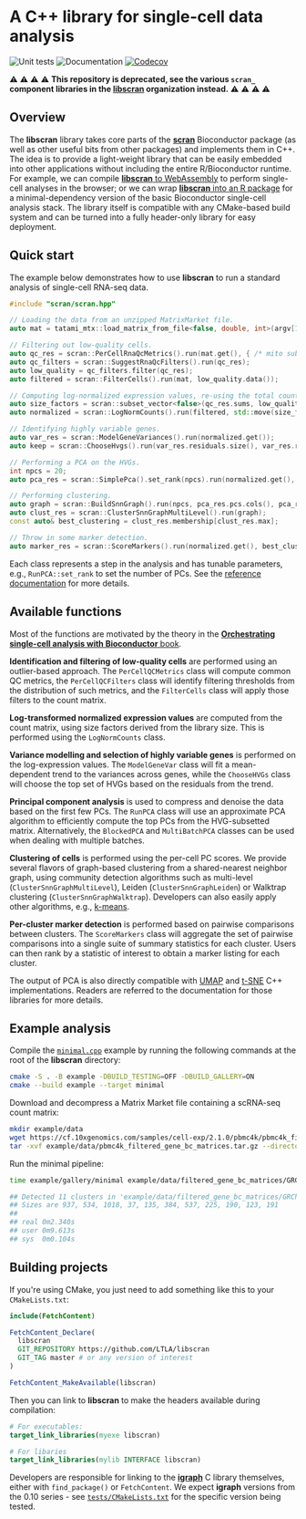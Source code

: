# A C++ library for single-cell data analysis

![Unit tests](https://github.com/LTLA/libscran/actions/workflows/run-tests.yaml/badge.svg)
![Documentation](https://github.com/LTLA/libscran/actions/workflows/doxygenate.yaml/badge.svg)
[![Codecov](https://codecov.io/gh/LTLA/libscran/branch/master/graph/badge.svg?token=CPER7Q7FEH)](https://codecov.io/gh/LTLA/libscran)

⚠️ ⚠️ ⚠️ ⚠️  **This repository is deprecated, see the various `scran_` component libraries in the [libscran](https://github.com/libscran) organization instead.** ⚠️ ⚠️ ⚠️ ⚠️  

## Overview 

The **libscran** library takes core parts of the [**scran**](https://github.com/MarioniLab/scran) Bioconductor package (as well as other useful bits from other packages) and implements them in C++.
The idea is to provide a light-weight library that can be easily embedded into other applications without including the entire R/Bioconductor runtime.
For example, we can compile [**libscran** to WebAssembly](https://github.com/jkanche/scran.js) to perform single-cell analyses in the browser;
or we can wrap [**libscran** into an R package](https://github.com/LTLA/scran.chan) for a minimal-dependency version of the basic Bioconductor single-cell analysis stack.
The library itself is compatible with any CMake-based build system and can be turned into a fully header-only library for easy deployment.

## Quick start

The example below demonstrates how to use **libscran** to run a standard analysis of single-cell RNA-seq data.

```cpp
#include "scran/scran.hpp"

// Loading the data from an unzipped MatrixMarket file.
auto mat = tatami_mtx::load_matrix_from_file<false, double, int>(argv[1]);

// Filtering out low-quality cells. 
auto qc_res = scran::PerCellRnaQcMetrics().run(mat.get(), { /* mito subset definitions go here */ });
auto qc_filters = scran::SuggestRnaQcFilters().run(qc_res);
auto low_quality = qc_filters.filter(qc_res);
auto filtered = scran::FilterCells().run(mat, low_quality.data());

// Computing log-normalized expression values, re-using the total count from the QC step.
auto size_factors = scran::subset_vector<false>(qc_res.sums, low_quality.data());
auto normalized = scran::LogNormCounts().run(filtered, std::move(size_factors));

// Identifying highly variable genes.
auto var_res = scran::ModelGeneVariances().run(normalized.get());
auto keep = scran::ChooseHvgs().run(var_res.residuals.size(), var_res.residuals.data());

// Performing a PCA on the HVGs.
int npcs = 20;
auto pca_res = scran::SimplePca().set_rank(npcs).run(normalized.get(), keep.data());

// Performing clustering.
auto graph = scran::BuildSnnGraph().run(npcs, pca_res.pcs.cols(), pca_res.pcs.data());
auto clust_res = scran::ClusterSnnGraphMultiLevel().run(graph);
const auto& best_clustering = clust_res.membership[clust_res.max];

// Throw in some marker detection.
auto marker_res = scran::ScoreMarkers().run(normalized.get(), best_clustering.data());
```

Each class represents a step in the analysis and has tunable parameters, e.g., `RunPCA::set_rank` to set the number of PCs.
See the [reference documentation](https://ltla.github.io/libscran/) for more details.

## Available functions

Most of the functions are motivated by the theory in the [**Orchestrating single-cell analysis with Bioconductor** book](https://bioconductor.org/books/release/OSCA/).

**Identification and filtering of low-quality cells** are performed using an outlier-based approach.
The `PerCellQCMetrics` class will compute common QC metrics, 
the `PerCellQCFilters` class will identify filtering thresholds from the distribution of such metrics,
and the `FilterCells` class will apply those filters to the count matrix.

**Log-transformed normalized expression values** are computed from the count matrix,
using size factors derived from the library size.
This is performed using the `LogNormCounts` class.

**Variance modelling and selection of highly variable genes** is performed on the log-expression values.
The `ModelGeneVar` class will fit a mean-dependent trend to the variances across genes,
while the `ChooseHVGs` class will choose the top set of HVGs based on the residuals from the trend.

**Principal component analysis** is used to compress and denoise the data based on the first few PCs.
The `RunPCA` class will use an approximate PCA algorithm to efficiently compute the top PCs from the HVG-subsetted matrix.
Alternatively, the `BlockedPCA` and `MultiBatchPCA` classes can be used when dealing with multiple batches.

**Clustering of cells** is performed using the per-cell PC scores.
We provide several flavors of graph-based clustering from a shared-nearest neighbor graph,
using community detection algorithms such as multi-level (`ClusterSnnGraphMultiLevel`), Leiden (`ClusterSnnGraphLeiden`) or Walktrap clustering (`ClusterSnnGraphWalktrap`).
Developers can also easily apply other algorithms, e.g., [k-means](https://github.com/LTLA/CppKmeans).

**Per-cluster marker detection** is performed based on pairwise comparisons between clusters.
The `ScoreMarkers` class will aggregate the set of pairwise comparisons into a single suite of summary statistics for each cluster.
Users can then rank by a statistic of interest to obtain a marker listing for each cluster.

The output of PCA is also directly compatible with [UMAP](https://github.com/LTLA/umappp) and [t-SNE](https://github.com/LTLA/qdtsne) C++ implementations.
Readers are referred to the documentation for those libraries for more details.

## Example analysis

Compile the [`minimal.cpp`](https://github.com/LTLA/libscran/blob/master/gallery/minimal.cpp) example by running the following commands at the root of the **libscran** directory:

```sh
cmake -S . -B example -DBUILD_TESTING=OFF -DBUILD_GALLERY=ON
cmake --build example --target minimal
```

Download and decompress a Matrix Market file containing a scRNA-seq count matrix:

```sh
mkdir example/data
wget https://cf.10xgenomics.com/samples/cell-exp/2.1.0/pbmc4k/pbmc4k_filtered_gene_bc_matrices.tar.gz -P example/data
tar -xvf example/data/pbmc4k_filtered_gene_bc_matrices.tar.gz --directory example/data
```

Run the minimal pipeline:

```sh
time example/gallery/minimal example/data/filtered_gene_bc_matrices/GRCh38/matrix.mtx

## Detected 11 clusters in 'example/data/filtered_gene_bc_matrices/GRCh38/matrix.mtx'
## Sizes are 937, 534, 1018, 37, 135, 384, 537, 225, 190, 123, 191
##
## real	0m2.340s
## user	0m9.613s
## sys	0m0.104s
```

## Building projects 

If you're using CMake, you just need to add something like this to your `CMakeLists.txt`:

```cmake
include(FetchContent)

FetchContent_Declare(
  libscran
  GIT_REPOSITORY https://github.com/LTLA/libscran
  GIT_TAG master # or any version of interest 
)

FetchContent_MakeAvailable(libscran)
```

Then you can link to **libscran** to make the headers available during compilation:

```cmake
# For executables:
target_link_libraries(myexe libscran)

# For libaries
target_link_libraries(mylib INTERFACE libscran)
```

Developers are responsible for linking to the [**igraph**](https://igraph.org) C library themselves, either with `find_package()` or `FetchContent`.
We expect **igraph** versions from the 0.10 series - see [`tests/CMakeLists.txt`](tests/CMakeLists.txt) for the specific version being tested.
